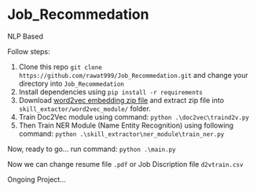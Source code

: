 # Job_Recommedation
NLP Based

Follow steps:
1. Clone this repo `git clone https://github.com/rawat999/Job_Recommedation.git` and change your directory into `Job_Recommedation`
2. Install dependencies using `pip install -r requirements`
3. Download [word2vec embedding zip file](https://drive.google.com/file/d/1-ErHC82lNt35KpyiUjRsq_4tgKbzGA2r/view?usp=sharing) and extract zip file into `skill_extactor/word2vec_module/` folder.
4. Train Doc2Vec module using command: `python .\doc2vec\traind2v.py`
5. Then Train NER Module (Name Entity Recognition) using following command: `python .\skill_extractor\ner_module\train_ner.py`

Now, ready to go...
run command: `python .\main.py`

Now we can change resume file `.pdf` or Job Discription file `d2vtrain.csv`

Ongoing Project...
